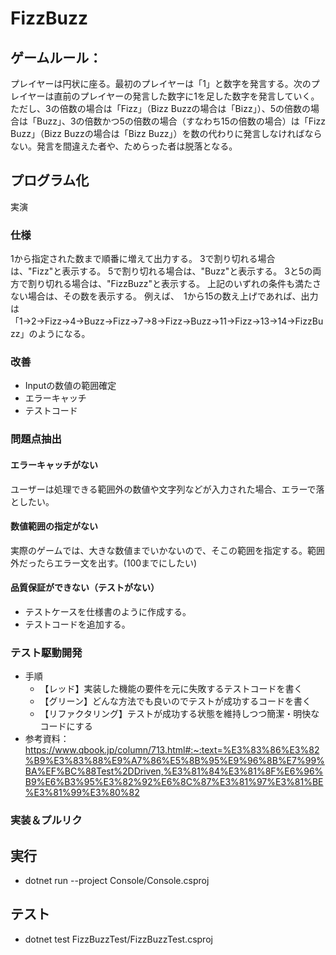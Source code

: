 # FizzBuzz

## ゲームルール：
プレイヤーは円状に座る。最初のプレイヤーは「1」と数字を発言する。次のプレイヤーは直前のプレイヤーの発言した数字に1を足した数字を発言していく。ただし、3の倍数の場合は「Fizz」（Bizz Buzzの場合は「Bizz」）、5の倍数の場合は「Buzz」、3の倍数かつ5の倍数の場合（すなわち15の倍数の場合）は「Fizz Buzz」（Bizz Buzzの場合は「Bizz Buzz」）を数の代わりに発言しなければならない。発言を間違えた者や、ためらった者は脱落となる。

## プログラム化
実演

### 仕様
1から指定された数まで順番に増えて出力する。
3で割り切れる場合は、"Fizz"と表示する。
5で割り切れる場合は、"Buzz"と表示する。
3と5の両方で割り切れる場合は、"FizzBuzz"と表示する。
上記のいずれの条件も満たさない場合は、その数を表示する。
例えば、　1から15の数え上げであれば、出力は「1→2→Fizz→4→Buzz→Fizz→7→8→Fizz→Buzz→11→Fizz→13→14→FizzBuzz」のようになる。

### 改善
- Inputの数値の範囲確定
- エラーキャッチ
- テストコード
### 問題点抽出
#### エラーキャッチがない
ユーザーは処理できる範囲外の数値や文字列などが入力された場合、エラーで落としたい。
#### 数値範囲の指定がない
実際のゲームでは、大きな数値までいかないので、そこの範囲を指定する。範囲外だったらエラー文を出す。(100までにしたい)
#### 品質保証ができない（テストがない）
- テストケースを仕様書のように作成する。
- テストコードを追加する。

### テスト駆動開発
- 手順
  - 【レッド】実装した機能の要件を元に失敗するテストコードを書く
  - 【グリーン】どんな方法でも良いのでテストが成功するコードを書く
  - 【リファクタリング】テストが成功する状態を維持しつつ簡潔・明快なコードにする
- 参考資料：https://www.qbook.jp/column/713.html#:~:text=%E3%83%86%E3%82%B9%E3%83%88%E9%A7%86%E5%8B%95%E9%96%8B%E7%99%BA%EF%BC%88Test%2DDriven,%E3%81%84%E3%81%8F%E6%96%B9%E6%B3%95%E3%82%92%E6%8C%87%E3%81%97%E3%81%BE%E3%81%99%E3%80%82
### 実装＆プルリク

## 実行
- dotnet run --project Console/Console.csproj
## テスト
- dotnet test FizzBuzzTest/FizzBuzzTest.csproj